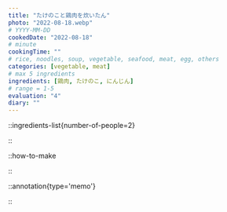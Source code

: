 ```yaml
---
title: "たけのこと鶏肉を炊いたん"
photo: "2022-08-18.webp"
# YYYY-MM-DD
cookedDate: "2022-08-18"
# minute
cookingTime: ""
# rice, noodles, soup, vegetable, seafood, meat, egg, others
categories: [vegetable, meat]
# max 5 ingredients
ingredients: [鶏肉, たけのこ, にんじん]
# range = 1-5
evaluation: "4"
diary: ""
---
```


::ingredients-list{number-of-people=2}

::

::how-to-make

::

::annotation{type='memo'}

::
